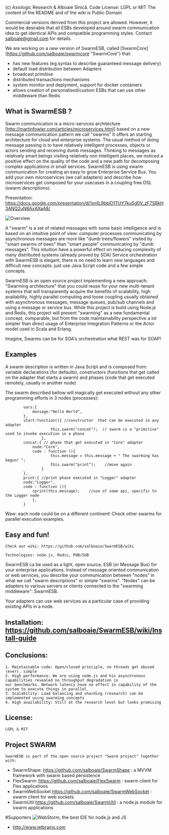 (c) Axiologic Research & Alboaie Sînică. 
Code License: LGPL or MIT 
The content of the README and of the wiki is Public Domain

Commercial versions derived from this project are allowed. 
However, it would be desirable that all ESBs developed around swarm communication idea to get identical APIs and compatible programming styles.
Contact salboaie@gmail.com for details. 

We are working on a new version of SwarmESB, called [SwarmCore] (https://github.com/salboaie/swarmcore "SwarmCore") that:
 - has  new features (eg.syntax to describe guaranteed message delivery)
 - default load distribution between Adapters
 - broadcast primitive
 - distributed transactions mechanisms
 - system monitor and deplyment, support for docker containers
 - allows creation of personalised/custom ESBs that can use other middleware than Redis

## What is SwarmESB ?

Swarm communication is a micro-services architecture [http://martinfowler.com/articles/microservices.html] based on a new message communication pattern we call "swarms" It offers an starting architecture for cloud and enterprise systems. The usual method of doing message passing is to have relatively intelligent processes, objects or actors sending and receiving dumb messages. Thinking to messages as relatively smart beings visiting relatively non intelligent places, we noticed a positive effect on the quality of the code and a new path for decomposing complex applications in small services. SwarmESB is using swarm communication for creating an easy to grow Enterprise Service Bus. You add your own microservices (we call adapters) and describe how  microservices get composed for your usecases in a coupling free DSL (swarm descriptions).


Presentation:  https://docs.google.com/presentation/d/1xn1L9bbiD1TUY7ku5d0V_zF7SBkH3ANQ2uN8AxAXaA8/

![Overview](http://salboaie.github.com/images/swarmDiagram.png "SwarmESB")


A "swarm" is a set of related messages with some basic intelligence and is based on an intuitive point of view:
 computer processes communicating by asynchronous messages are more like "dumb trees/flowers" visited by "smart 
swarms of bees" than "smart people" communicating by "dumb messages".
This intuition have a powerful effect on reducing complexity of many distributed systems (already proved by SOA)
Service orchestration with SwarmESB is elegant, there is no need to learn new languages and difficult new concepts: just use Java Script code and a few simple concepts.


 SwarmESB is an open source project implementing a new approach: "Swarming architecture" that you could reuse
for your new multi-tenant systems that will transparently acquire the benefits of scalability, high availability, highly
parallel computing and loose coupling usually obtained with asynchronous messages, message queues, pub/sub channels and
using a message or service bus. While this project is build using Node.js and Redis, this project will present "swarming"
as a new fundamental concept, comparable, but from the code maintainability perspective a lot simpler than direct 
usage of Enterprise Integration Patterns or the Actor model used in Scala and Erlang.


Imagine, Swarms can be for SOA's orchestration what REST was for SOAP!

## Examples
    
A swarm description is written in Java Script and is composed from:  variable declarations (for defaults),
constructors (functions that get called on the adapter that starts a swarm) and phases (code that get executed
remotely, usually in another node) 
    
The swarm described bellow will magically get executed without any other programming efforts in 3 nodes (processes):

            vars:{
                message:"Hello World",
            },
            start:function(){ //constructor  that can be executed in any adapter
                        this.swarm("concat");  // swarm is a "primitive" used to invoke execution in a phase
                    },
            concat:{ // phase that get executed in "Core" adapter
                node:"Core",
                code : function (){
                        this.message = this.message + " The swarming has begun! ";
                        this.swarm("print");    //move again
                    }
            },
            print:{ //print phase executed in "Logger" adapter
            node:"Logger",
            code : function (){
                cprint(this.message);    //use of some api, specific to the Logger node
                },
            }
 

Waw: each node could be on a different continent!  Check other swarms for parallel execution examples.



## Easy and fun! 
        
    Check our wiki: https://github.com/salboaie/SwarmESB/wiki

    Technologies: node.js, Redis, PUB/SUB
    
SwarmESB ca be used as a light, open source, ESB (or Message Bus) for your enterprise applications.
Instead of message oriented communication or web services, you describe your communication between "nodes" in what
we call "swarm descriptions" or simple "swarms".
"Nodes" can be adapters to various servers or clients connected to the "swarming middleware": SwarmESB.

Your adapters can use web services as a particular case of providing existing APIs in a node.


## Installation:  https://github.com/salboaie/SwarmESB/wiki/Install-guide

## Conclusions:

    1. Maintainable code: Open/closed principle, no threads get abused (ever), simple
    2. High performance: We are using node.js and his asynchronous capabilities revealed no throughput degradation in
    our benchmarks. Network latency have no effect in capability of the system to execute things in parallel.
    3. Scalability: Load balancing and sharding (research) can be implemented using swarming concepts
    4. High availability: Still at the research level but looks promising


## License:

    LGPL & MIT
    
## Project SWARM

    SwarmESB is part of the open source project "Swarm project" together with:
    
* SwarmShape: https://github.com/salboaie/SwarmShape : a MVVM framework with swarm based persistence
* FlexSwarm: https://github.com/salboaie/FlexSwarm  : swarm client for Flex applications
* SwarmWebSocket https://github.com/salboaie/SwarmWebSocket : swarm client for web sockets
* SwarmUtil https://github.com/salboaie/SwarmUtil : a node.js module for swarm applications
    
   
    

#Supporters
![WebStorm, the best IDE for node.js and JS](http://www.jetbrains.com/img/logos/webstorm_logo142x29.gif) 

* http://www.jetbrains.com

